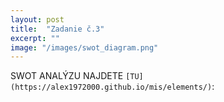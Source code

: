 ```yaml
---
layout: post
title:  "Zadanie č.3"
excerpt: ""
image: "/images/swot_diagram.png"
---
```


SWOT ANALÝZU NAJDETE `[TU](https://alex1972000.github.io/mis/elements/)`:

